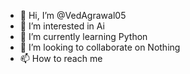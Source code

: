 - 👋 Hi, I’m @VedAgrawal05
- 👀 I’m interested in Ai
- 🌱 I’m currently learning Python
- 💞️ I’m looking to collaborate on Nothing
- 📫 How to reach me 

<!---
VedAgrawal05/VedAgrawal05 is a ✨ special ✨ repository because its `README.md` (this file) appears on your GitHub profile.
You can click the Preview link to take a look at your changes.
--->

